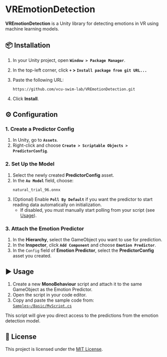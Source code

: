 
# VREmotionDetection

**VREmotionDetection** is a Unity library for detecting emotions in VR using machine learning models.  


## 📦 Installation

1. In your Unity project, open **`Window > Package Manager`**.  
2. In the top-left corner, click **`+` > `Install package from git URL...`**  
3. Paste the following URL:  

   ```
   https://github.com/vcu-swim-lab/VREmotionDetection.git
   ```

4. Click **Install**.


## ⚙️ Configuration

### 1. Create a Predictor Config
1. In Unity, go to **`Assets`**.  
2. Right-click and choose **`Create > Scriptable Objects > PredictorConfig`**.

### 2. Set Up the Model
1. Select the newly created **PredictorConfig** asset.  
2. In the **`Au Model`** field, choose:  
   ```
   natural_trial_96.onnx
   ```
3. (Optional) Enable **`Poll By Default`** if you want the predictor to start reading data automatically on initialization.  
   - If disabled, you must manually start polling from your script (see [Usage](#-usage)).

### 3. Attach the Emotion Predictor
1. In the **Hierarchy**, select the GameObject you want to use for prediction.  
2. In the **Inspector**, click **`Add Component`** and choose **`Emotion Predictor`**.  
3. In the `Config` field of **Emotion Predictor**, select the **PredictorConfig** asset you created.


## ▶ Usage

1. Create a new **MonoBehaviour** script and attach it to the same GameObject as the Emotion Predictor.  
2. Open the script in your code editor.  
3. Copy and paste the sample code from:  
   [`Samples~/Basic/MyScript.cs`](./Samples~/Basic/MyScript.cs)  

This script will give you direct access to the predictions from the emotion detection model.


## 📝 License

This project is licensed under the [MIT License](./LICENSE).
